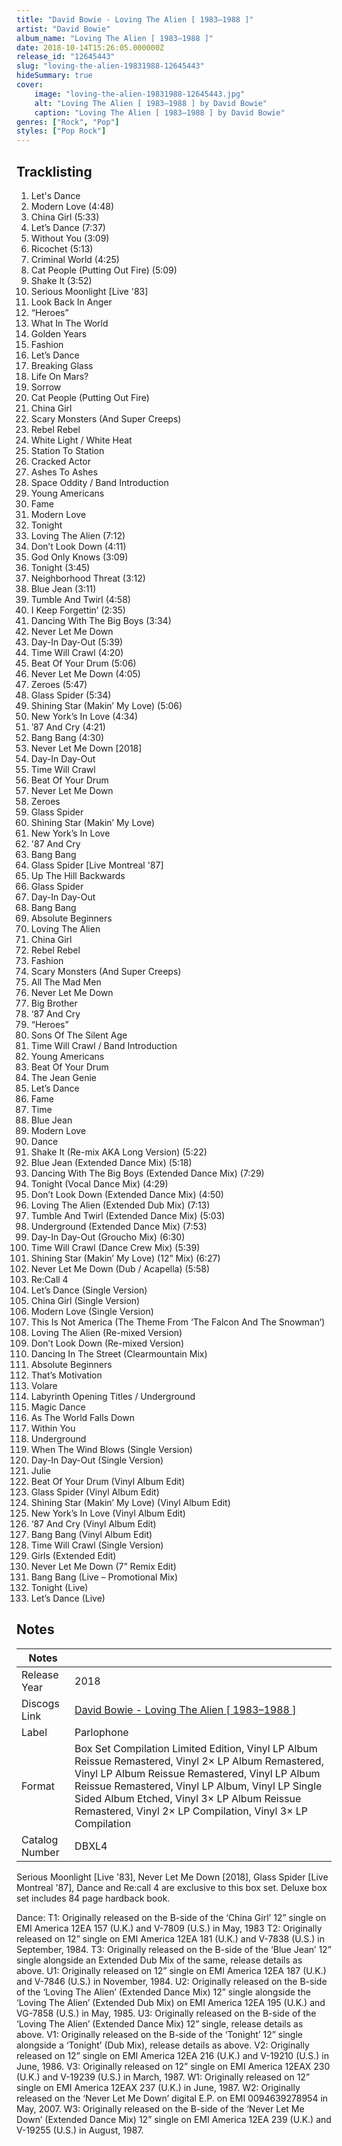 ```yaml
---
title: "David Bowie - Loving The Alien [ 1983–1988 ]"
artist: "David Bowie"
album_name: "Loving The Alien [ 1983–1988 ]"
date: 2018-10-14T15:26:05.000000Z
release_id: "12645443"
slug: "loving-the-alien-19831988-12645443"
hideSummary: true
cover:
    image: "loving-the-alien-19831988-12645443.jpg"
    alt: "Loving The Alien [ 1983–1988 ] by David Bowie"
    caption: "Loving The Alien [ 1983–1988 ] by David Bowie"
genres: ["Rock", "Pop"]
styles: ["Pop Rock"]
---
```


## Tracklisting
1. Let's Dance
2. Modern Love (4:48)
3. China Girl (5:33)
4. Let’s Dance (7:37)
5. Without You (3:09)
6. Ricochet (5:13)
7. Criminal World (4:25)
8. Cat People (Putting Out Fire) (5:09)
9. Shake It (3:52)
10. Serious Moonlight [Live '83]
11. Look Back In Anger
12. “Heroes”
13. What In The World
14. Golden Years
15. Fashion
16. Let’s Dance
17. Breaking Glass
18. Life On Mars?
19. Sorrow
20. Cat People (Putting Out Fire)
21. China Girl
22. Scary Monsters (And Super Creeps)
23. Rebel Rebel
24. White Light / White Heat
25. Station To Station
26. Cracked Actor
27. Ashes To Ashes
28. Space Oddity / Band Introduction
29. Young Americans
30. Fame
31. Modern Love
32. Tonight
33. Loving The Alien (7:12)
34. Don’t Look Down (4:11)
35. God Only Knows (3:09)
36. Tonight (3:45)
37. Neighborhood Threat (3:12)
38. Blue Jean (3:11)
39. Tumble And Twirl (4:58)
40. I Keep Forgettin’ (2:35)
41. Dancing With The Big Boys (3:34)
42. Never Let Me Down
43. Day-In Day-Out (5:39)
44. Time Will Crawl (4:20)
45. Beat Of Your Drum (5:06)
46. Never Let Me Down (4:05)
47. Zeroes (5:47)
48. Glass Spider (5:34)
49. Shining Star (Makin’ My Love) (5:06)
50. New York’s In Love (4:34)
51. ’87 And Cry (4:21)
52. Bang Bang (4:30)
53. Never Let Me Down [2018]
54. Day-In Day-Out
55. Time Will Crawl
56. Beat Of Your Drum
57. Never Let Me Down
58. Zeroes
59. Glass Spider
60. Shining Star (Makin’ My Love)
61. New York’s In Love
62. '87 And Cry
63. Bang Bang
64. Glass Spider [Live Montreal '87]
65. Up The Hill Backwards
66. Glass Spider
67. Day-In Day-Out
68. Bang Bang
69. Absolute Beginners
70. Loving The Alien
71. China Girl
72. Rebel Rebel
73. Fashion
74. Scary Monsters (And Super Creeps)
75. All The Mad Men
76. Never Let Me Down
77. Big Brother
78. ‘87 And Cry
79. “Heroes”
80. Sons Of The Silent Age
81. Time Will Crawl / Band Introduction
82. Young Americans
83. Beat Of Your Drum
84. The Jean Genie
85. Let’s Dance
86. Fame
87. Time
88. Blue Jean
89. Modern Love
90. Dance
91. Shake It (Re-mix AKA Long Version) (5:22)
92. Blue Jean (Extended Dance Mix) (5:18)
93. Dancing With The Big Boys (Extended Dance Mix) (7:29)
94. Tonight (Vocal Dance Mix) (4:29)
95. Don’t Look Down (Extended Dance Mix) (4:50)
96. Loving The Alien (Extended Dub Mix) (7:13)
97. Tumble And Twirl (Extended Dance Mix) (5:03)
98. Underground (Extended Dance Mix) (7:53)
99. Day-In Day-Out (Groucho Mix) (6:30)
100. Time Will Crawl (Dance Crew Mix) (5:39)
101. Shining Star (Makin’ My Love) (12” Mix) (6:27)
102. Never Let Me Down (Dub / Acapella) (5:58)
103. Re:Call 4
104. Let’s Dance (Single Version)
105. China Girl (Single Version)
106. Modern Love (Single Version)
107. This Is Not America (The Theme From ‘The Falcon And The Snowman’)
108. Loving The Alien (Re-mixed Version)
109. Don’t Look Down (Re-mixed Version)
110. Dancing In The Street (Clearmountain Mix)
111. Absolute Beginners
112. That’s Motivation
113. Volare
114. Labyrinth Opening Titles / Underground
115. Magic Dance
116. As The World Falls Down
117. Within You
118. Underground
119. When The Wind Blows (Single Version)
120. Day-In Day-Out (Single Version)
121. Julie
122. Beat Of Your Drum (Vinyl Album Edit)
123. Glass Spider (Vinyl Album Edit)
124. Shining Star (Makin’ My Love) (Vinyl Album Edit)
125. New York’s In Love (Vinyl Album Edit)
126. ‘87 And Cry (Vinyl Album Edit)
127. Bang Bang (Vinyl Album Edit)
128. Time Will Crawl (Single Version)
129. Girls (Extended Edit)
130. Never Let Me Down (7” Remix Edit)
131. Bang Bang (Live – Promotional Mix)
132. Tonight (Live)
133. Let’s Dance (Live)




## Notes
| Notes          |             |
| ---------------| ----------- |
| Release Year   | 2018 |
| Discogs Link   | [David Bowie - Loving The Alien [ 1983–1988 ]](https://www.discogs.com/release/12645443-David-Bowie-Loving-The-Alien-19831988-) |
| Label          | Parlophone |
| Format         | Box Set Compilation Limited Edition, Vinyl LP Album Reissue Remastered, Vinyl 2× LP Album Remastered, Vinyl LP Album Reissue Remastered, Vinyl LP Album Reissue Remastered, Vinyl LP Album, Vinyl LP Single Sided Album Etched, Vinyl 3× LP Album Reissue Remastered, Vinyl 2× LP Compilation, Vinyl 3× LP Compilation |
| Catalog Number | DBXL4 |

Serious Moonlight [Live '83], Never Let Me Down [2018], Glass Spider [Live Montreal '87], Dance and Re:call 4 are exclusive to this box set.
Deluxe box set includes 84 page hardback book.

Dance:
T1: Originally released on the B-side of the ‘China Girl’ 12” single on EMI America 12EA 157 (U.K.) and V-7809 (U.S.) in May, 1983
T2: Originally released on 12” single on EMI America 12EA 181 (U.K.) and V-7838 (U.S.) in September, 1984.
T3: Originally released on the B-side of the ‘Blue Jean’ 12” single alongside an Extended Dub Mix of the same, release details as above.
U1: Originally released on 12” single on EMI America 12EA 187 (U.K.) and V-7846 (U.S.) in November, 1984.
U2: Originally released on the B-side of the ‘Loving The Alien’ (Extended Dance Mix) 12” single alongside the ‘Loving The Alien’ (Extended Dub Mix) on EMI America 12EA 195 (U.K.) and VG-7858 (U.S.) in May, 1985.
U3: Originally released on the B-side of the ‘Loving The Alien’ (Extended Dance Mix) 12” single, release details as above.
V1: Originally released on the B-side of the ‘Tonight’ 12” single alongside a ‘Tonight’ (Dub Mix), release details as above.
V2: Originally released on 12” single on EMI America 12EA 216 (U.K.) and V-19210 (U.S.) in June, 1986.
V3: Originally released on 12” single on EMI America 12EAX 230 (U.K.) and V-19239 (U.S.) in March, 1987.
W1: Originally released on 12” single on EMI America 12EAX 237 (U.K.) in June, 1987.
W2: Originally released on the ‘Never Let Me Down’ digital E.P. on EMI 0094639278954 in May, 2007.
W3: Originally released on the B-side of the ‘Never Let Me Down’ (Extended Dance Mix) 12” single on EMI America 12EA 239 (U.K.) and V-19255 (U.S.) in August, 1987.

